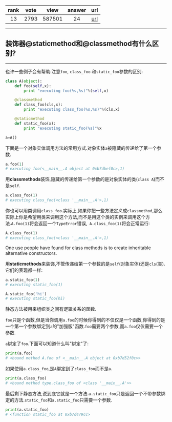 
| rank | vote | view | answer | url |
|:-:|:-:|:-:|:-:|:-:|
|13|2793|587501|24| [url](http://stackoverflow.com/questions/136097/what-is-the-difference-between-staticmethod-and-classmethod) |
***

## 装饰器@staticmethod和@classmethod有什么区别?

***

也许一些例子会有帮助:注意`foo`, `class_foo` 和`static_foo`参数的区别:

```python
class A(object):
    def foo(self,x):
        print "executing foo(%s,%s)"%(self,x)

    @classmethod
    def class_foo(cls,x):
        print "executing class_foo(%s,%s)"%(cls,x)

    @staticmethod
    def static_foo(x):
        print "executing static_foo(%s)"%x

a=A()
```

下面是一个对象实体调用方法的常用方式.对象实体`a`被隐藏的传递给了第一个参数.

```python
a.foo(1)
# executing foo(<__main__.A object at 0xb7dbef0c>,1)
```

用**classmethods**装饰,隐藏的传递给第一个参数的是对象实体的类(`class A`)而不是`self`.

```python
a.class_foo(1)
# executing class_foo(<class '__main__.A'>,1)
```

你也可以用类调用`class_foo`.实际上,如果你把一些方法定义成`classmethod`,那么实际上你是希望用类来调用这个方法,而不是用这个类的实例来调用这个方法.`A.foo(1)`将会返回一个`TypeError`错误,` A.class_foo(1)`将会正常运行:

```python
A.class_foo(1)
# executing class_foo(<class '__main__.A'>,1)
```

One use people have found for class methods is to create inheritable alternative constructors.

用**staticmethods**来装饰,不管传递给第一个参数的是`self`(对象实体)还是`cls`(类).它们的表现都一样:

```python
a.static_foo(1)
# executing static_foo(1)

A.static_foo('hi')
# executing static_foo(hi)
```

静态方法被用来组织类之间有逻辑关系的函数.

`foo`只是个函数,但是当你调用`a.foo`的时候你得到的不仅仅是一个函数,你得到的是一个第一个参数绑定到`a`的"加强版"函数.`foo`需要两个参数,而`a.foo`仅仅需要一个参数.

`a`绑定了`foo`.下面可以知道什么叫"绑定"了:

```python
print(a.foo)
# <bound method A.foo of <__main__.A object at 0xb7d52f0c>>
```

如果使用`a.class_foo`,是`A`绑定到了`class_foo`而不是`a`.

```python
print(a.class_foo)
# <bound method type.class_foo of <class '__main__.A'>>
```

最后剩下静态方法,说到底它就是一个方法.`a.static_foo`只是返回一个不带参数绑定的方法.`static_foo`和`a.static_foo`只需要一个参数.

```python
print(a.static_foo)
# <function static_foo at 0xb7d479cc>
```